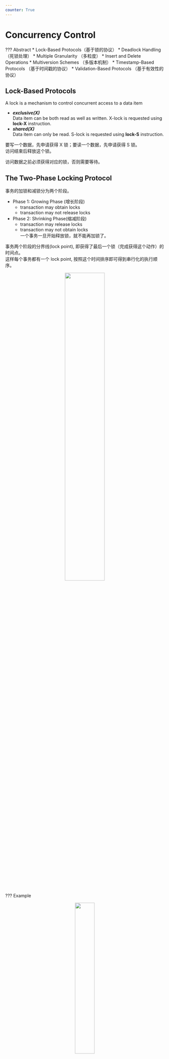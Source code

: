 ```yaml
---
counter: True  
---
```


# Concurrency Control

??? Abstract
    * Lock-Based Protocols（基于锁的协议）
    * Deadlock Handling （死锁处理）
    * Multiple Granularity （多粒度）
    * Insert and Delete Operations
    * Multiversion Schemes （多版本机制）
    * Timestamp-Based Protocols （基于时间戳的协议）
    * Validation-Based Protocols （基于有效性的协议）

## Lock-Based Protocols

A lock is a mechanism to control concurrent access to a data item

* ***exclusive(X)***  
Data item can be both read as well as written. X-lock is requested using **lock-X** instruction.
* ***shared(X)***  
Data item can only be read. S-lock is requested using **lock-S** instruction.

要写一个数据，先申请获得 X 锁；要读一个数据，先申请获得 S 锁。  
访问结束后释放这个锁。

访问数据之前必须获得对应的锁，否则需要等待。

## The Two-Phase Locking Protocol

事务的加锁和减锁分为两个阶段。  

* Phase 1: Growing Phase (增长阶段)
    * transaction may obtain locks 
    * transaction may not release locks
* Phase 2: Shrinking Phase(缩减阶段)
    * transaction may release locks
    * transaction may not obtain locks  
    一个事务一旦开始释放锁，就不能再加锁了。

事务两个阶段的分界线(lock point), 即获得了最后一个锁（完成获得这个动作）的时间点。  
这样每个事务都有一个 lock point, 按照这个时间排序即可得到串行化的执行顺序。
<div align=center> <img src="http://cdn.hobbitqia.cc/202306022302642.png" width = 50%/> </div>

??? Example
    <div align=center> <img src="http://cdn.hobbitqia.cc/202306022304628.png" width = 35%/> </div>

<u>**Two-Phase Locking Protocol assures serializability.**</u>  

It can be proved that the transactions can be serialized in the order of their lock points.  
可以按 lock points 串行化，但不是只能按照这么串行化。